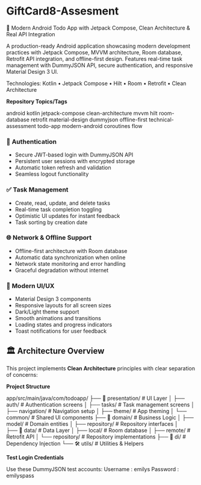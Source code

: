 # GiftCard8-Assesment

🚀 Modern Android Todo App with Jetpack Compose, Clean Architecture & Real API Integration

A production-ready Android application showcasing modern development practices with Jetpack Compose, MVVM architecture, Room database, Retrofit API integration, and offline-first design. Features real-time task management with DummyJSON API, secure authentication, and responsive Material Design 3 UI.

 Technologies: Kotlin • Jetpack Compose • Hilt • Room • Retrofit • Clean Architecture

 **Repository Topics/Tags**

android
kotlin
jetpack-compose
clean-architecture
mvvm
hilt
room-database
retrofit
material-design
dummyjson
offline-first
technical-assessment
todo-app
modern-android
coroutines
flow

### 🔐 **Authentication**
- Secure JWT-based login with DummyJSON API
- Persistent user sessions with encrypted storage
- Automatic token refresh and validation
- Seamless logout functionality

### ✅ **Task Management**
- Create, read, update, and delete tasks
- Real-time task completion toggling
- Optimistic UI updates for instant feedback
- Task sorting by creation date

### 🌐 **Network & Offline Support**
- Offline-first architecture with Room database
- Automatic data synchronization when online
- Network state monitoring and error handling
- Graceful degradation without internet

### 🎨 **Modern UI/UX**
- Material Design 3 components
- Responsive layouts for all screen sizes
- Dark/Light theme support
- Smooth animations and transitions
- Loading states and progress indicators
- Toast notifications for user feedback

## 🏛️ Architecture Overview

This project implements **Clean Architecture** principles with clear separation of concerns:

 **Project Structure**

app/src/main/java/com/todoapp/
├── 🎨 presentation/           # UI Layer
│   ├── auth/                  # Authentication screens
│   ├── tasks/                 # Task management screens
│   ├── navigation/            # Navigation setup
│   ├── theme/                 # App theming
│   └── common/                # Shared UI components
├── 🏢 domain/                 # Business Logic
│   ├── model/                 # Domain entities
│   ├── repository/            # Repository interfaces
│             
├── 💾 data/                   # Data Layer
│   ├── local/                 # Room database
│   ├── remote/                # Retrofit API
│   └── repository/            # Repository implementations
├── 🔧 di/                     # Dependency Injection
└── 🛠️ utils/                  # Utilities & Helpers

**Test Login Credentials**

Use these DummyJSON test accounts:
Username : emilys
Password : emilyspass




